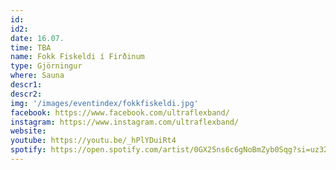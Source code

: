 ```yaml
---
id: 
id2: 
date: 16.07.
time: TBA
name: Fokk Fiskeldi í Firðinum
type: Gjörningur
where: Sauna
descr1:
descr2: 
img: '/images/eventindex/fokkfiskeldi.jpg'
facebook: https://www.facebook.com/ultraflexband/
instagram: https://www.instagram.com/ultraflexband/
website:
youtube: https://youtu.be/_hPlYDuiRt4
spotify: https://open.spotify.com/artist/0GX25ns6c6gNoBmZyb0Sqg?si=uz32oWkVTbWweIZnmPXy1w
---
```

